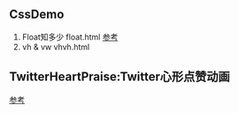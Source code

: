 ## CssDemo
1. Float知多少 float.html [参考](http://www.w3ctrain.com/2016/03/28/float-secret/)
2. vh & vw vhvh.html


## TwitterHeartPraise:Twitter心形点赞动画
[参考](http://www.w3cplus.com/animation/recreating-the-twitter-heart-animation.html)
